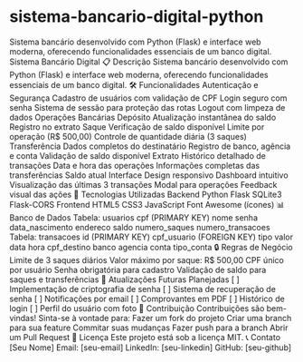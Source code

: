 # sistema-bancario-digital-python
Sistema bancário desenvolvido com Python (Flask) e interface web moderna, oferecendo funcionalidades essenciais de um banco digital.
Sistema Bancário Digital
📋 Descrição
Sistema bancário desenvolvido com Python (Flask) e interface web moderna, oferecendo funcionalidades essenciais de um banco digital.
🛠️ Funcionalidades
Autenticação e Segurança
Cadastro de usuários com validação de CPF
Login seguro com senha
Sistema de sessão para proteção das rotas
Logout com limpeza de dados
Operações Bancárias
Depósito
Atualização instantânea do saldo
Registro no extrato
Saque
Verificação de saldo disponível
Limite por operação (R$ 500,00)
Controle de quantidade diária (3 saques)
Transferência
Dados completos do destinatário
Registro de banco, agência e conta
Validação de saldo disponível
Extrato
Histórico detalhado de transações
Data e hora das operações
Informações completas das transferências
Saldo atual
Interface
Design responsivo
Dashboard intuitivo
Visualização das últimas 3 transações
Modal para operações
Feedback visual das ações
🚀 Tecnologias Utilizadas
Backend
Python
Flask
SQLite3
Flask-CORS
Frontend
HTML5
CSS3
JavaScript
Font Awesome (ícones)
📊 Banco de Dados
Tabela: usuarios
cpf (PRIMARY KEY)
nome
senha
data_nascimento
endereco
saldo
numero_saques
numero_transacoes
Tabela: transacoes
id (PRIMARY KEY)
cpf_usuario (FOREIGN KEY)
tipo
valor
data
hora
cpf_destino
banco
agencia
conta
tipo_conta
🔒 Regras de Negócio
Limite de 3 saques diários
Valor máximo por saque: R$ 500,00
CPF único por usuário
Senha obrigatória para cadastro
Validação de saldo para saques e transferências
🔄 Atualizações Futuras Planejadas
[ ] Implementação de criptografia de senha
[ ] Sistema de recuperação de senha
[ ] Notificações por email
[ ] Comprovantes em PDF
[ ] Histórico de login
[ ] Perfil do usuário com foto
👥 Contribuição
Contribuições são bem-vindas! Sinta-se à vontade para:
Fazer um fork do projeto
Criar uma branch para sua feature
Commitar suas mudanças
Fazer push para a branch
Abrir um Pull Request
📄 Licença
Este projeto está sob a licença MIT.
📞 Contato
[Seu Nome]
Email: [seu-email]
LinkedIn: [seu-linkedin]
GitHub: [seu-github]
